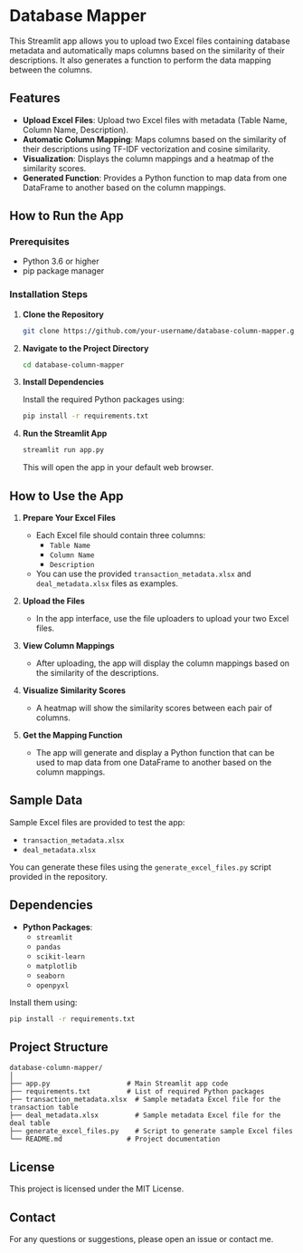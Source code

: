 # Database Mapper

This Streamlit app allows you to upload two Excel files containing database metadata and automatically maps columns based on the similarity of their descriptions. It also generates a function to perform the data mapping between the columns.

## Features

- **Upload Excel Files**: Upload two Excel files with metadata (Table Name, Column Name, Description).
- **Automatic Column Mapping**: Maps columns based on the similarity of their descriptions using TF-IDF vectorization and cosine similarity.
- **Visualization**: Displays the column mappings and a heatmap of the similarity scores.
- **Generated Function**: Provides a Python function to map data from one DataFrame to another based on the column mappings.

## How to Run the App

### Prerequisites

- Python 3.6 or higher
- pip package manager

### Installation Steps

1. **Clone the Repository**

   ```bash
   git clone https://github.com/your-username/database-column-mapper.git
   ```

2. **Navigate to the Project Directory**

   ```bash
   cd database-column-mapper
   ```

3. **Install Dependencies**

   Install the required Python packages using:

   ```bash
   pip install -r requirements.txt
   ```

4. **Run the Streamlit App**

   ```bash
   streamlit run app.py
   ```

   This will open the app in your default web browser.

## How to Use the App

1. **Prepare Your Excel Files**

   - Each Excel file should contain three columns:
     - `Table Name`
     - `Column Name`
     - `Description`
   - You can use the provided `transaction_metadata.xlsx` and `deal_metadata.xlsx` files as examples.

2. **Upload the Files**

   - In the app interface, use the file uploaders to upload your two Excel files.

3. **View Column Mappings**

   - After uploading, the app will display the column mappings based on the similarity of the descriptions.

4. **Visualize Similarity Scores**

   - A heatmap will show the similarity scores between each pair of columns.

5. **Get the Mapping Function**

   - The app will generate and display a Python function that can be used to map data from one DataFrame to another based on the column mappings.

## Sample Data

Sample Excel files are provided to test the app:

- `transaction_metadata.xlsx`
- `deal_metadata.xlsx`

You can generate these files using the `generate_excel_files.py` script provided in the repository.

## Dependencies

- **Python Packages**:
  - `streamlit`
  - `pandas`
  - `scikit-learn`
  - `matplotlib`
  - `seaborn`
  - `openpyxl`

Install them using:

```bash
pip install -r requirements.txt
```

## Project Structure

```
database-column-mapper/
│
├── app.py                   # Main Streamlit app code
├── requirements.txt         # List of required Python packages
├── transaction_metadata.xlsx  # Sample metadata Excel file for the transaction table
├── deal_metadata.xlsx         # Sample metadata Excel file for the deal table
├── generate_excel_files.py    # Script to generate sample Excel files
└── README.md                # Project documentation
```

## License

This project is licensed under the MIT License.

## Contact

For any questions or suggestions, please open an issue or contact me.
